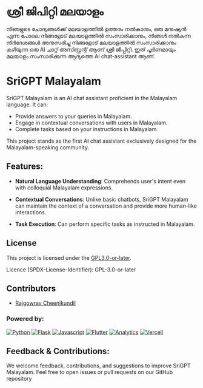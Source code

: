 

# ശ്രീ ജിപിറ്റി മലയാളം

നിങ്ങളുടെ ചോദ്യങ്ങൾക്ക് മലയാളത്തിൽ ഉത്തരം നൽകാനും, ഒരു മനുഷ്യൻ എന്ന പോലെ നിങ്ങളോട് മലയാളത്തിൽ സംസാരിക്കാനും,
നിങ്ങൾ നൽകുന്ന നിർദേശങ്ങൾ അനുസരിച്ചു നിങ്ങളോട് മലയാളത്തിൽ സംസാരിക്കാനും കഴിയുന്ന ഒരു AI ചാറ്റ് അസിസ്റ്റന്റ് ആണ് ശ്രീ ജീപ്പിറ്റി.
ഇത് പൂർണമായും മലയാളം സംസാരിക്കുന്ന ആദ്യത്തെ AI chat-assistant ആണ്.


# SriGPT Malayalam

SriGPT Malayalam is an AI chat assistant proficient in the Malayalam language. It can:

- Provide answers to your queries in Malayalam.
- Engage in contextual conversations with users in Malayalam.
- Complete tasks based on your instructions in Malayalam.

This  project stands as the first AI chat assistant exclusively designed for the Malayalam-speaking community.

## Features:

- **Natural Language Understanding**: Comprehends user's intent even with colloquial Malayalam expressions.
  
- **Contextual Conversations**: Unlike basic chatbots, SriGPT Malayalam can maintain the context of a conversation and provide more human-like interactions.
  
- **Task Execution**: Can perform specific tasks as instructed in Malayalam.

## License

This project is licensed under the [GPL3.0-or-later](LICENSE). 

Licence (SPDX-License-Identifier): GPL-3.0-or-later

## Contributors

- [Rajgowrav Cheenikundil](https://github.com/karpathyan)

### Powered by:

[![Python](https://img.shields.io/badge/python-black?style=for-the-badge&logo=python)](https://github.com/karpathyan)
[![Flask](https://img.shields.io/badge/Flask-000000?style=for-the-badge&logo=flask&logoColor=white)](https://github.com/karpathyan)
[![Javascript](https://img.shields.io/badge/JavaScript-323330?style=for-the-badge&logo=javascript&logoColor=F7DF1E)](https://github.com/karpathyan)
[![Flutter](https://img.shields.io/badge/Flutter-02569B?style=for-the-badge&logo=flutter&logoColor=white)](https://github.com/karpathyan)
[![Analytics](https://img.shields.io/badge/Google%20Analytics-E37400?style=for-the-badge&logo=google%20analytics&logoColor=white)](https://github.com/karpathyan)
[![Vercell](https://img.shields.io/badge/Vercel-000000?style=for-the-badge&logo=vercel&logoColor=white)](https://github.com/karpathyan)

## Feedback & Contributions:

We welcome feedback, contributions, and suggestions to improve SriGPT Malayalam. Feel free to open issues or pull requests on our GitHub repository
